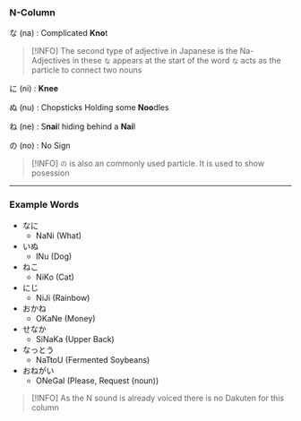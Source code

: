 ### N-Column

な (na) : Complicated **Kno**t

 > [!INFO]
 > The second type of adjective in Japanese is the Na-Adjectives in these `な` appears at the start of the word
 > `な` acts as the particle to connect two nouns

に (ni) : **Knee**

ぬ (nu) : Chopsticks Holding some **Noo**dles

ね (ne) : S**nai**l hiding behind a **Nai**l

の (no) : No Sign

 > [!INFO]
 > `の` is also an commonly used particle. It is used to show posession

---

### Example Words

* なに
	 * NaNi (What)
* いぬ
	* INu (Dog)
* ねこ 
	* NiKo (Cat)
* にじ
	* NiJi (Rainbow)
* おかね
	* OKaNe (Money)
* せなか
	* SiNaKa (Upper Back)
* なっとう
	* NaTtoU (Fermented Soybeans)
* おねがい
	* ONeGaI (Please, Request (noun))

 > [!INFO]
 > As the N sound is already voiced there is no Dakuten for this column
